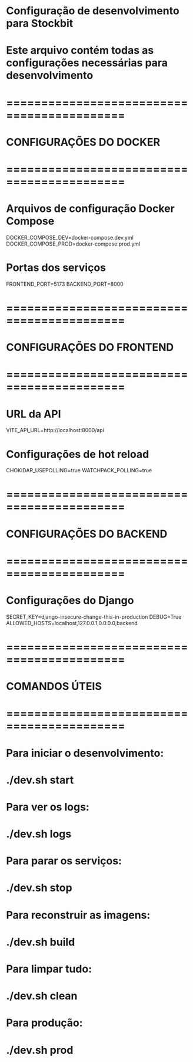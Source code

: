 # Configuração de desenvolvimento para Stockbit
# Este arquivo contém todas as configurações necessárias para desenvolvimento

# ===========================================
# CONFIGURAÇÕES DO DOCKER
# ===========================================

# Arquivos de configuração Docker Compose
DOCKER_COMPOSE_DEV=docker-compose.dev.yml
DOCKER_COMPOSE_PROD=docker-compose.prod.yml

# Portas dos serviços
FRONTEND_PORT=5173
BACKEND_PORT=8000

# ===========================================
# CONFIGURAÇÕES DO FRONTEND
# ===========================================

# URL da API
VITE_API_URL=http://localhost:8000/api

# Configurações de hot reload
CHOKIDAR_USEPOLLING=true
WATCHPACK_POLLING=true

# ===========================================
# CONFIGURAÇÕES DO BACKEND
# ===========================================

# Configurações do Django
SECRET_KEY=django-insecure-change-this-in-production
DEBUG=True
ALLOWED_HOSTS=localhost,127.0.0.1,0.0.0.0,backend

# ===========================================
# COMANDOS ÚTEIS
# ===========================================

# Para iniciar o desenvolvimento:
# ./dev.sh start

# Para ver os logs:
# ./dev.sh logs

# Para parar os serviços:
# ./dev.sh stop

# Para reconstruir as imagens:
# ./dev.sh build

# Para limpar tudo:
# ./dev.sh clean

# Para produção:
# ./dev.sh prod



